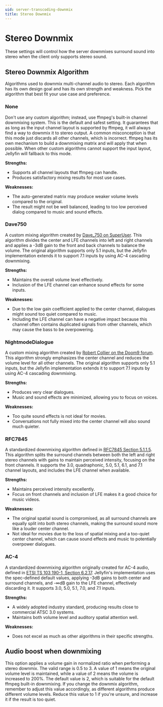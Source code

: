 ```yaml
---
uid: server-transcoding-downmix
title: Stereo Downmix
---
```


# Stereo Downmix

These settings will control how the server downmixes surround sound into stereo when the client only supports stereo sound.

## Stereo Downmix Algorithm

Algorithms used to downmix multi-channel audio to stereo. Each algorithm has its own design goal and has its own strength and weakness. Pick the algorithm that best fit your use case and preference.

### None

Don't use any custom algorithm; instead, use ffmpeg's built-in channel downmixing system. This is the default and safest setting. It guarantees that as long as the input channel layout is supported by ffmpeg, it will always find a way to downmix it to stereo output. A common misconception is that this mode just discards all other channels, which is incorrect. ffmpeg has its own mechanism to build a downmixing matrix and will apply that when possible. When other custom algorithms cannot support the input layout, Jellyfin will fallback to this mode.

**Strengths:**

- Supports all channel layouts that ffmpeg can handle.
- Produces satisfactory mixing results for most use cases.

**Weaknesses:**

- The auto-generated matrix may produce weaker volume levels compared to the original.
- The result might not be well balanced, leading to too low perceived dialog compared to music and sound effects.

### Dave750

A custom mixing algorithm created by [Dave_750 on SuperUser](https://superuser.com/a/1375875). This algorithm divides the center and LFE channels into left and right channels and applies a -3dB gain to the front and back channels to balance the volume. The original algorithm supports only 5.1 inputs, but the Jellyfin implementation extends it to support 7.1 inputs by using AC-4 cascading downmixing.

**Strengths:**

- Maintains the overall volume level effectively.
- Inclusion of the LFE channel can enhance sound effects for some inputs.

**Weaknesses:**

- Due to the low gain coefficient applied to the center channel, dialogues might sound too quiet compared to music.
- Including the LFE channel can have a negative impact because this channel often contains duplicated signals from other channels, which may cause the bass to be overpowering.

### NightmodeDialogue

A custom mixing algorithm created by [Robert Collier on the Doom9 forum](https://forum.doom9.org/showthread.php?t=168267). This algorithm strongly emphasizes the center channel and reduces the volume level for all other channels. The original algorithm supports only 5.1 inputs, but the Jellyfin implementation extends it to support 7.1 inputs by using AC-4 cascading downmixing.

**Strengths:**

- Produces very clear dialogues.
- Music and sound effects are minimized, allowing you to focus on voices.

**Weaknesses:**

- Too quite sound effects is not ideal for movies.
- Conversations not fully mixed into the center channel will also sound much quieter.

### RFC7845

A standardized downmixing algorithm defined in [RFC7845 Section 5.1.1.5](https://datatracker.ietf.org/doc/html/rfc7845#section-5.1.1.5). This algorithm splits the surround channels between both the left and right stereo channels with gains to maintain perceived intensity, focusing on the front channels. It supports the 3.0, quadraphonic, 5.0, 5.1, 6.1, and 7.1 channel layouts, and includes the LFE channel when available.

**Strengths:**

- Maintains perceived intensity excellently.
- Focus on front channels and inclusion of LFE makes it a good choice for music videos.

**Weaknesses:**

- The original spatial sound is compromised, as all surround channels are equally split into both stereo channels, making the surround sound more like a louder center channel.
- Not ideal for movies due to the loss of spatial mixing and a too-quiet center channel, which can cause sound effects and music to potentially overpower dialogues.

### AC-4

A standardized downmixing algorithm originally created for AC-4 audio, defined in [ETSI TS 103 190-1, Section 6.2.17](https://www.etsi.org/deliver/etsi_ts/103100_103199/10319001/01.03.01_60/ts_10319001v010301p.pdf). Jellyfin's implementation uses the spec-defined default values, applying -3dB gains to both center and surround channels, and -∞dB gain to the LFE channel, effectively discarding it. It supports 3.0, 5.0, 5.1, 7.0, and 7.1 inputs.

**Strengths:**

- A widely adopted industry standard, producing results close to commercial ATSC 3.0 systems.
- Maintains both volume level and auditory spatial attention well.

**Weaknesses:**

- Does not excel as much as other algorithms in their specific strengths.

## Audio boost when downmixing

This option applies a volume gain in normalized ratio when performing a stereo downmix. The valid range is 0.5 to 3. A value of 1 means the original volume level is maintained, while a value of 2 means the volume is increased to 200%. The default value is 2, which is suitable for the default ffmpeg built-in downmixing. If you change the downmix algorithm, remember to adjust this value accordingly, as different algorithms produce different volume levels. Reduce this value to 1 if you're unsure, and increase it if the result is too quiet.
